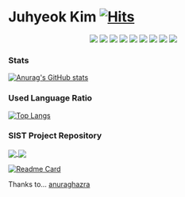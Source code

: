 # Juhyeok Kim [![Hits](https://hits.seeyoufarm.com/api/count/incr/badge.svg?url=https%3A%2F%2Fgithub.com%2Fkimdeagle&count_bg=%2379C83D&title_bg=%23444444&icon=opsgenie.svg&icon_color=%23E7E7E7&title=hits&edge_flat=false)](https://github.com/kimdeagle)

<p align="center"><img src="https://img.shields.io/badge/Java-007396?style=flat-square&logo=Java&logoColor=white"> <img src="https://img.shields.io/badge/Oracle-F80000?style=flat-square&logo=Oracle&logoColor=white"> <img src="https://img.shields.io/badge/HTML5-E34F26?style=flat-square&logo=HTML5&logoColor=white"> <img src="https://img.shields.io/badge/CSS3-1572B6?style=flat-square&logo=CSS3&logoColor=white"> <img src="https://img.shields.io/badge/JavaScript-F7DF1E?style=flat-square&logo=JavaScript&logoColor=black"> <img src="https://img.shields.io/badge/Bootstrap-7952B3?style=flat-square&logo=Bootstrap&logoColor=white"> <img src="https://img.shields.io/badge/jQuery-0769AD?style=flat-square&logo=jQuery&logoColor=white"> <img src="https://img.shields.io/badge/Spring-6DB33F?style=flat-square&logo=Spring&logoColor=white"> <img src="https://img.shields.io/badge/Vue.js-4FC08D?style=flat-square&logo=Vue.js&logoColor=white"></p>

### Stats

[![Anurag's GitHub stats](https://github-readme-stats.vercel.app/api?username=kimdeagle&show_icons=true&theme=react&hide=stars,issues)](https://github.com/kimdeagle)

### Used Language Ratio

[![Top Langs](https://github-readme-stats.vercel.app/api/top-langs/?username=kimdeagle&layout=compact&theme=react)](https://github.com/kimdeagle)


### SIST Project Repository

<a href="https://github.com/kimdeagle/servlet-jsp-project">
  <img align="center" src="https://github-readme-stats.vercel.app/api/pin/?username=kimdeagle&repo=servlet-jsp-project&theme=react" />
</a>

<a href="https://github.com/kimdeagle/java-console-project">
  <img align="center" src="https://github-readme-stats.vercel.app/api/pin/?username=kimdeagle&repo=java-console-project&theme=react" />
</a>

[![Readme Card](https://github-readme-stats.vercel.app/api/pin/?username=kimdeagle&repo=jdbc-project&theme=yeblu)](https://github.com/kimdeagle/jdbc-project)

 
Thanks to...
[anuraghazra](https://github.com/anuraghazra/github-readme-stats)

<!--
**kimdeagle/kimdeagle** is a ✨ _special_ ✨ repository because its `README.md` (this file) appears on your GitHub profile.

Here are some ideas to get you started:

- 🔭 I’m currently working on ...
- 🌱 I’m currently learning ...
- 👯 I’m looking to collaborate on ...
- 🤔 I’m looking for help with ...
- 💬 Ask me about ...
- 📫 How to reach me: ...
- 😄 Pronouns: ...
- ⚡ Fun fact: ...
-->

